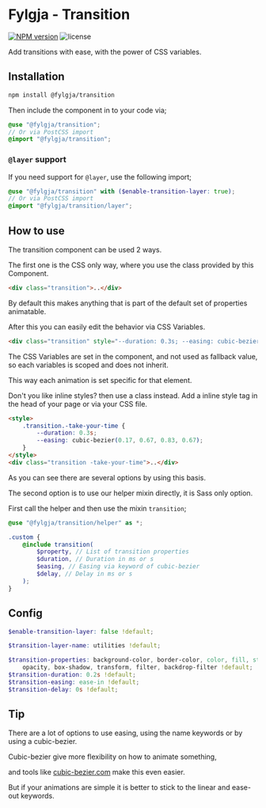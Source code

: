 # Fylgja - Transition

[![NPM version](https://img.shields.io/npm/v/@fylgja/transition)](https://www.npmjs.org/package/@fylgja/transition)
![license](https://img.shields.io/github/license/fylgja/fylgja)

Add transitions with ease, with the power of CSS variables.

## Installation

```bash
npm install @fylgja/transition
```

Then include the component in to your code via;

```scss
@use "@fylgja/transition";
// Or via PostCSS import
@import "@fylgja/transition";
```

### `@layer` support

If you need support for `@layer`,
use the following import;

```scss
@use "@fylgja/transition" with ($enable-transition-layer: true);
// Or via PostCSS import
@import "@fylgja/transition/layer";
```

## How to use

The transition component can be used 2 ways.

The first one is the CSS only way, where you use the class provided by this Component.

```html
<div class="transition">..</div>
```

By default this makes anything that is part of the default set of properties animatable.

After this you can easily edit the behavior via CSS Variables.

```html
<div class="transition" style="--duration: 0.3s; --easing: cubic-bezier(0.17, 0.67, 0.83, 0.67);">..</div>
```

The CSS Variables are set in the component, and not used as fallback value,
so each variables is scoped and does not inherit.

This way each animation is set specific for that element.

Don't you like inline styles? then use a class instead. Add a inline style tag in the head of your page or via your CSS file.

```html
<style>
    .transition.-take-your-time {
        --duration: 0.3s;
        --easing: cubic-bezier(0.17, 0.67, 0.83, 0.67);
    }
</style>
<div class="transition -take-your-time">..</div>
```

As you can see there are several options by using this basis.

The second option is to use our helper mixin directly, it is Sass only option.

First call the helper and then use the mixin `transition`;

```scss
@use "@fylgja/transition/helper" as *;

.custom {
    @include transition(
        $property, // List of transition properties
        $duration, // Duration in ms or s
        $easing, // Easing via keyword of cubic-bezier
        $delay, // Delay in ms or s
    );
}
```

## Config

```scss
$enable-transition-layer: false !default;

$transition-layer-name: utilities !default;

$transition-properties: background-color, border-color, color, fill, stroke,
    opacity, box-shadow, transform, filter, backdrop-filter !default;
$transition-duration: 0.2s !default;
$transition-easing: ease-in !default;
$transition-delay: 0s !default;
```

## Tip

There are a lot of options to use easing,
using the name keywords or by using a cubic-bezier.

Cubic-bezier give more flexibility on how to animate something,

and tools like [cubic-bezier.com](https://cubic-bezier.com/) make this even easier.

But if your animations are simple it is better to stick to the linear and ease-out keywords.
